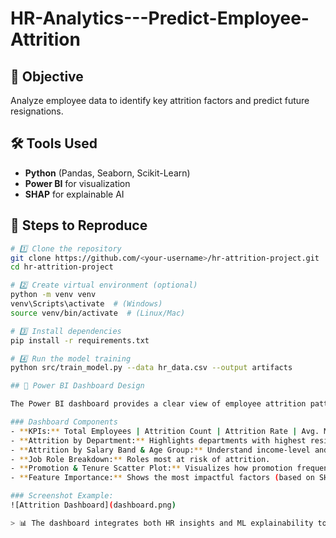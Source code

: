 # HR-Analytics---Predict-Employee-Attrition

## 🎯 Objective
Analyze employee data to identify key attrition factors and predict future resignations.

## 🛠 Tools Used
- **Python** (Pandas, Seaborn, Scikit-Learn)
- **Power BI** for visualization
- **SHAP** for explainable AI

## 🚀 Steps to Reproduce

```bash
# 1️⃣ Clone the repository
git clone https://github.com/<your-username>/hr-attrition-project.git
cd hr-attrition-project

# 2️⃣ Create virtual environment (optional)
python -m venv venv
venv\Scripts\activate  # (Windows)
source venv/bin/activate  # (Linux/Mac)

# 3️⃣ Install dependencies
pip install -r requirements.txt

# 4️⃣ Run the model training
python src/train_model.py --data hr_data.csv --output artifacts

## 🧠 Power BI Dashboard Design

The Power BI dashboard provides a clear view of employee attrition patterns and model-driven insights.

### Dashboard Components
- **KPIs:** Total Employees | Attrition Count | Attrition Rate | Avg. Monthly Income  
- **Attrition by Department:** Highlights departments with highest resignations.  
- **Attrition by Salary Band & Age Group:** Understand income-level and age-based turnover trends.  
- **Job Role Breakdown:** Roles most at risk of attrition.  
- **Promotion & Tenure Scatter Plot:** Visualizes how promotion frequency relates to retention.  
- **Feature Importance:** Shows the most impactful factors (based on SHAP analysis).  

### Screenshot Example:
![Attrition Dashboard](dashboard.png)

> 📊 The dashboard integrates both HR insights and ML explainability to support data-driven retention strategies.
